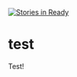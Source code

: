[![Stories in Ready](https://badge.waffle.io/ahastudio/test.png?label=ready&title=Ready)](https://waffle.io/ahastudio/test)
# test
Test!
